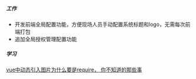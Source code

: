 ##### 工作

- 开发前端全局配置功能，方便现场人员手动配置系统标题和logo，无需每次前端打包
- 追加全局授权管理配置功能

##### 学习

[vue中动态引入图片为什么要是require， 你不知道的那些事](https://www.cnblogs.com/lisongming/p/16839892.html)